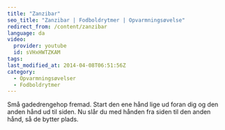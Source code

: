 ```yaml
---
title: "Zanzibar"
seo_title: "Zanzibar | Fodboldrytmer | Opvarmningsøvelse"
redirect_from: /content/zanzibar
language: da
video:
  provider: youtube
  id: sVHxHWTZKAM
tags:
last_modified_at: 2014-04-08T06:51:56Z
category:
  - Opvarmningsøvelser
  - Fodboldrytmer
---
```


Små gadedrengehop fremad. Start den ene hånd lige ud foran dig og den
anden hånd ud til siden. Nu slår du med hånden fra siden til den anden hånd, så de
bytter plads.
